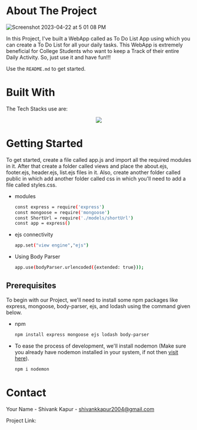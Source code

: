 <!-- ABOUT THE PROJECT -->
# About The Project
![Screenshot 2023-04-22 at 5 01 08 PM](https://user-images.githubusercontent.com/115289871/235348566-82515112-2ac4-48dd-8176-e16e45a5484a.png)




In this Project, I've built a WebApp called as To Do List App using which you can create a To Do List for all your daily tasks. This WebApp is extremely beneficial for College Students who want to keep a Track of their entire Daily Activity. So, just use it and have fun!!!



Use the `README.md` to get started.




# Built With

The Tech Stacks use are:

<div align="center">
<a href="https://skillicons.dev">
    <img src="https://skillicons.dev/icons?i=mongodb,expressjs,nodejs,js,bootstrap,ejs,css" />
</a>
</div>




<!-- GETTING STARTED -->
# Getting Started

To get started, create a file called app.js and import all the required modules in it. After that create a folder called views and place the about.ejs, footer.ejs, header.ejs, list.ejs files in it. Also, create another folder called public in which add another folder called css in which you'll need to add a file called styles.css.


* modules

  ```sh
  const express = require('express')
  const mongoose = require('mongoose')
  const ShortUrl = require('./models/shortUrl')
  const app = express()
  ```

* ejs connectivity

  ```sh
  app.set("view engine","ejs")
  ```
  
* Using Body Parser

  ```sh
  app.use(bodyParser.urlencoded({extended: true}));
  ```

## Prerequisites

To begin with our Project, we'll need to install some npm packages like express, mongoose, body-parser, ejs, and lodash using the command given below. 


* npm

  ```sh
  npm install express mongoose ejs lodash body-parser
  ```
  
  
* To ease the process of development, we'll install nodemon (Make sure you already have nodemon installed in your system, if not then [visit here](https://nodemon.io/)).

  ```sh
  npm i nodemon
  ```


<!-- CONTACT -->
# Contact

Your Name - Shivank Kapur - shivankkapur2004@gmail.com

Project Link: 
